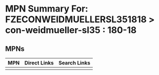 



# MPN Summary For: FZECONWEIDMUELLERSL351818 > con-weidmueller-sl35 : 180-18

## MPNs
  

|MPN|Direct Links|Search Links|
| :--- | :--- | :--- |
||||
